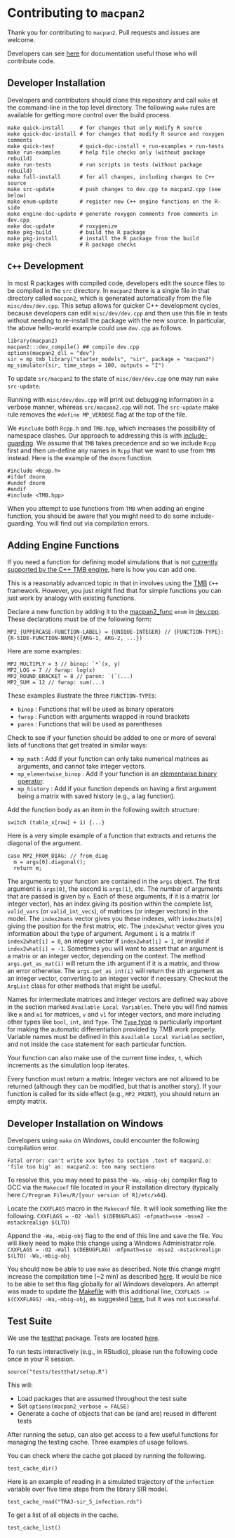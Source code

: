 # Contributing to `macpan2`

Thank you for contributing to `macpan2`.  Pull requests and issues are welcome.

Developers can see [here](https://canmod.github.io/macpan2/articles/index.html#developer) for documentation useful those who will contribute code.

## Developer Installation

Developers and contributors should clone this repository and call `make` at the command-line in the top level directory. The following `make` rules are available for getting more control over the build process.

```
make quick-install     # for changes that only modify R source
make quick-doc-install # for changes that modify R source and roxygen comments
make quick-test        # quick-doc-install + run-examples + run-tests
make run-examples      # help file checks only (without package rebuild)
make run-tests         # run scripts in tests (without package rebuild)
make full-install      # for all changes, including changes to C++ source
make src-update        # push changes to dev.cpp to macpan2.cpp (see below)
make enum-update       # register new C++ engine functions on the R-side
make engine-doc-update # generate roxygen comments from comments in dev.cpp
make doc-update        # roxygenize
make pkg-build         # build the R package
make pkg-install       # install the R package from the build
make pkg-check         # R package checks
```

## `C++` Development

In most R packages with compiled code, developers edit the source files to be compiled in the `src` directory. In `macpan2` there is a single file in that directory called `macpan2`, which is generated automatically from the file `misc/dev/dev.cpp`. This setup allows for quicker C++ development cycles, because developers can edit `misc/dev/dev.cpp` and then use this file in tests without needing to re-install the package with the new source. In particular, the above hello-world example could use `dev.cpp` as follows.

```
library(macpan2)
macpan2:::dev_compile() ## compile dev.cpp
options(macpan2_dll = "dev")
sir = mp_tmb_library("starter_models", "sir", package = "macpan2")
mp_simulator(sir, time_steps = 100, outputs = "I")
```

To update `src/macpan2` to the state of `misc/dev/dev.cpp` one may run `make src-update`.

Running with `misc/dev/dev.cpp` will print out debugging information in a verbose manner, whereas `src/macpan2.cpp` will not. The `src-update` make rule removes the `#define MP_VERBOSE` flag at the top of the file.

We `#include` both `Rcpp.h` and `TMB.hpp`, which increases the possibility of namespace clashes. Our approach to addressing this is with [include-guarding](https://en.wikipedia.org/wiki/Include_guard). We assume that `TMB` takes precedence and so we include `Rcpp` first and then un-define any names in `Rcpp` that we want to use from `TMB` instead.  Here is the example of the `dnorm` function.

```
#include <Rcpp.h>
#ifdef dnorm
#undef dnorm
#endif
#include <TMB.hpp>
```

When you attempt to use functions from `TMB` when adding an engine function, you should be aware that you might need to do some include-guarding. You will find out via compilation errors.

## Adding Engine Functions

If you need a function for defining model simulations that is not [currently supported by the C++ TMB engine](https://canmod.github.io/macpan2/reference/engine_functions), here is how you can add one.

This is a reasonably advanced topic in that in involves using the [TMB](https://github.com/kaskr/adcomp) `C++` framework. However, you just might find that for simple functions you can just work by analogy with existing functions.

Declare a new function by adding it to the [macpan2_func](https://github.com/canmod/macpan2/blob/main/misc/dev/dev.cpp#L76) `enum` in [dev.cpp](https://github.com/canmod/macpan2/blob/main/misc/dev/dev.cpp). These declarations must be of the following form:

```
MP2_{UPPERCASE-FUNCTION-LABEL} = {UNIQUE-INTEGER} // {FUNCTION-TYPE}: {R-SIDE-FUNCTION-NAME}({ARG-1, ARG-2, ...})
```

Here are some examples:

```
MP2_MULTIPLY = 3 // binop: `*`(x, y)
MP2_LOG = 7 // fwrap: log(x)
MP2_ROUND_BRACKET = 8 // paren: `(`(...)
MP2_SUM = 12 // fwrap: sum(...)
```

These examples illustrate the three `FUNCTION-TYPE`s:

* `binop` : Functions that will be used as binary operators
* `fwrap` : Function with arguments wrapped in round brackets
* `paren` : Functions that will be used as parentheses

Check to see if your function should be added to one or more of several lists of functions that get treated in similar ways:

* `mp_math` : Add if your function can only take numerical matrices as arguments, and cannot take integer vectors.
* `mp_elementwise_binop` : Add if your function is an [elementwise binary operator](https://canmod.github.io/macpan2/articles/elementwise_binary_operators).
* `mp_history` : Add if your function depends on having a first argument being a matrix with saved history (e.g., a lag function).

Add the function body as an item in the following switch structure:

```
switch (table_x[row] + 1) {...}
```

Here is a very simple example of a function that extracts and returns the diagonal of the argument.
```
case MP2_FROM_DIAG: // from_diag
  m = args[0].diagonal();
  return m;
```

The arguments to your function are contained in the `args` object. The first argument is `args[0]`, the second is `args[1]`, etc. The number of arguments that are passed is given by `n`. Each of these arguments, if it is a matrix (or integer vector), has an index giving its position within the complete list, `valid_vars` (or `valid_int_vecs`), of matrices (or integer vectors) in the model. The `index2mats` vector gives you these indexes, with `index2mats[0]` giving the position for the first matrix, etc. The `index2what` vector gives you information about the type of argument. Argument `i` is a matrix if `index2what[i] = 0`, an integer vector if `index2what[i] = 1`, or invalid if `index2what[i] = -1`. Sometimes you will want to assert that an argument is a matrix or an integer vector, depending on the context. The method `args.get_as_mat(i)` will return the `i`th argument if it is a matrix, and throw an error otherwise. The `args.get_as_int(i)` will return the `i`th argument as an integer vector, converting to an integer vector if necessary. Checkout the `ArgList` class for other methods that might be useful.

Names for intermediate matrices and integer vectors are defined way above in the section marked `Available Local Variables`. There you will find names like `m` and `m1` for matrices, `v` and `v1` for integer vectors, and more including other types like `bool`, `int`, and `Type`.  The [`Type` type](https://kaskr.github.io/adcomp/_book/Tutorial.html) is particularly important for making the automatic differentiation provided by TMB work properly. Variable names must be defined in this `Available Local Variables` section, and not inside the `case` statement for each particular function.

Your function can also make use of the current time index, `t`, which increments as the simulation loop iterates.

Every function must return a matrix. Integer vectors are not allowed to be returned (although they can be modified, but that is another story). If your function is called for its side effect (e.g., `MP2_PRINT`), you should return an empty matrix.


## Developer Installation on Windows

Developers using `make` on Windows, could encounter the following compilation error.

```
Fatal error: can't write xxx bytes to section .text of macpan2.o: 'file too big' as: macpan2.o: too many sections
```

To resolve this, you may need to pass the `-Wa,-mbig-obj` compiler flag to GCC via the `Makeconf` file located in your R installation directory (typically here `C/Program Files/R/[your version of R]/etc/x64`). 

Locate the `CXXFLAGS` macro in the `Makeconf` file. It will look something like the following.
`CXXFLAGS = -O2 -Wall $(DEBUGFLAG) -mfpmath=sse -msse2 -mstackrealign $(LTO)`

Append the `-Wa,-mbig-obj` flag to the end of this line and save the file. You will likely need to make this change using a Windows Administrator role. 
`CXXFLAGS = -O2 -Wall $(DEBUGFLAG) -mfpmath=sse -msse2 -mstackrealign $(LTO) -Wa,-mbig-obj`

You should now be able to use `make` as described. Note this change might increase the compilation time (~2 min) as described [here](https://github.com/google/googletest/issues/1841#issuecomment-422342176). It would be nice to be able to set this flag globally for all Windows developers. An attempt was made to update the [Makefile](https://github.com/canmod/macpan2/blob/main/Makefile) with this additional line, `CXXFLAGS := $(CXXFLAGS) -Wa,-mbig-obj`, as suggested [here](https://stackoverflow.com/questions/7543978/how-to-pass-g3-flag-to-gcc-via-make-command-line), but it was not successful.


## Test Suite

We use the [testthat](https://testthat.r-lib.org/) package. Tests are located [here](https://github.com/canmod/macpan2/tree/main/tests/testthat).

To run tests interactively (e.g., in RStudio), please run the following code once in your R session.
```
source("tests/testthat/setup.R")
```

This will:
* Load packages that are assumed throughout the test suite
* Set `options(macpan2_verbose = FALSE)`
* Generate a cache of objects that can be (and are) reused in different tests



After running the setup, can also get access to a few useful functions for managing the testing cache. Three examples of usage follows.

You can check where the cache got placed by running the following.
```
test_cache_dir()
```

Here is an example of reading in a simulated trajectory of the `infection` variable over five time steps from the library SIR model.
```
test_cache_read("TRAJ-sir_5_infection.rds")
```

To get a list of all objects in the cache.
```
test_cache_list()
```
